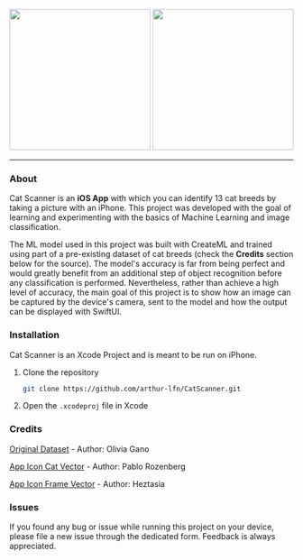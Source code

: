 <p align="left">
  <img src="https://github.com/arthur-lfn/Assets/blob/main/CatScanner/CatScanner01.gif" width="250" />
  <img src="https://github.com/arthur-lfn/Assets/blob/main/CatScanner/CatScanner02.gif" width="250" /> 
</p>

---

### About

Cat Scanner is an **iOS App** with which you can identify 13 cat breeds by taking a picture with an iPhone.
This project was developed with the goal of learning and experimenting with the basics of Machine Learning and image classification.

The ML model used in this project was built with CreateML and trained using part of a pre-existing dataset of cat breeds (check the **Credits** section below for the source).
The model's accuracy is far from being perfect and would greatly benefit from an additional step of object recognition before any classification is performed. Nevertheless, rather than achieve a high level of accuracy, the main goal of this project is to show how an image can be captured by the device's camera, sent to the model and how the output can be displayed with SwiftUI.

### Installation

Cat Scanner is an Xcode Project and is meant to be run on iPhone.
1. Clone the repository

   ```sh
   git clone https://github.com/arthur-lfn/CatScanner.git
   ```

2. Open the ```.xcodeproj``` file in Xcode

### Credits

[Original Dataset](https://www.kaggle.com/datasets/shawngano/gano-cat-breed-image-collection) - Author: Olivia Gano

[App Icon Cat Vector](https://thenounproject.com/icon/cat-114598/) - Author: Pablo Rozenberg

[App Icon Frame Vector](https://thenounproject.com/icon/scan-5203299/) - Author: Heztasia


### Issues

If you found any bug or issue while running this project on your device, please file a new issue through the dedicated form. Feedback is always appreciated.



